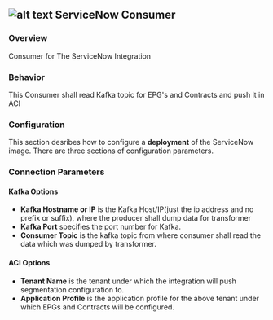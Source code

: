 ## ![alt text](https://raw.githubusercontent.com/ciscoecosystem/Scratch/max-test/ecoScripts/service_now/icon.png "Logo") ServiceNow Consumer

### Overview
Consumer for The ServiceNow Integration

### Behavior

This Consumer shall read Kafka topic for EPG's and Contracts and push it in ACI

### Configuration

This section desribes how to configure a **deployment** of the ServiceNow image. There are three sections of configuration parameters.

### Connection Parameters

  #### Kafka Options

  - **Kafka Hostname or IP** is the Kafka Host/IP(just the ip address and no prefix or suffix), where the producer shall dump data for  transformer
  - **Kafka Port** specifies the port number for Kafka.
  - **Consumer Topic** is the kafka topic from where consumer shall read the data which was dumped by transformer.

  #### ACI Options

  - **Tenant Name** is the tenant under which the integration will push segmentation configuration to.
  - **Application Profile** is the application profile for the above tenant under which EPGs and Contracts will be configured.



